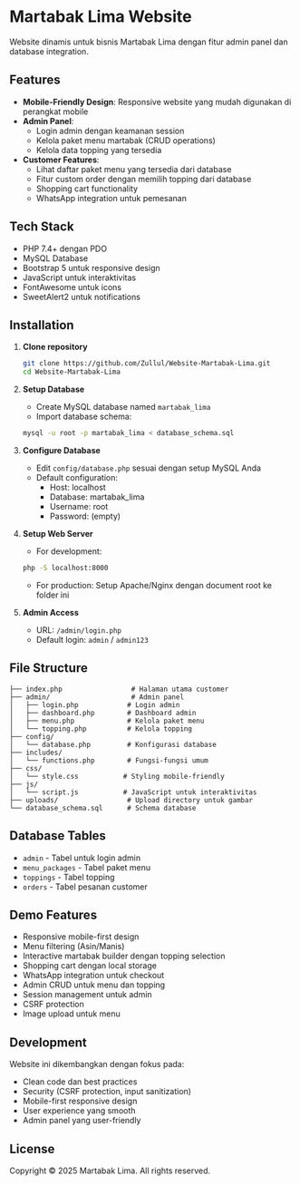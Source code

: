 # Martabak Lima Website

Website dinamis untuk bisnis Martabak Lima dengan fitur admin panel dan database integration.

## Features

- **Mobile-Friendly Design**: Responsive website yang mudah digunakan di perangkat mobile
- **Admin Panel**: 
  - Login admin dengan keamanan session
  - Kelola paket menu martabak (CRUD operations)
  - Kelola data topping yang tersedia
- **Customer Features**:
  - Lihat daftar paket menu yang tersedia dari database
  - Fitur custom order dengan memilih topping dari database
  - Shopping cart functionality
  - WhatsApp integration untuk pemesanan

## Tech Stack

- PHP 7.4+ dengan PDO
- MySQL Database
- Bootstrap 5 untuk responsive design
- JavaScript untuk interaktivitas
- FontAwesome untuk icons
- SweetAlert2 untuk notifications

## Installation

1. **Clone repository**
   ```bash
   git clone https://github.com/Zullul/Website-Martabak-Lima.git
   cd Website-Martabak-Lima
   ```

2. **Setup Database**
   - Create MySQL database named `martabak_lima`
   - Import database schema:
   ```bash
   mysql -u root -p martabak_lima < database_schema.sql
   ```

3. **Configure Database**
   - Edit `config/database.php` sesuai dengan setup MySQL Anda
   - Default configuration:
     - Host: localhost
     - Database: martabak_lima
     - Username: root
     - Password: (empty)

4. **Setup Web Server**
   - For development:
   ```bash
   php -S localhost:8000
   ```
   - For production: Setup Apache/Nginx dengan document root ke folder ini

5. **Admin Access**
   - URL: `/admin/login.php`
   - Default login: `admin` / `admin123`

## File Structure

```
├── index.php                 # Halaman utama customer
├── admin/                    # Admin panel
│   ├── login.php            # Login admin
│   ├── dashboard.php        # Dashboard admin
│   ├── menu.php             # Kelola paket menu
│   └── topping.php          # Kelola topping
├── config/
│   └── database.php         # Konfigurasi database
├── includes/
│   └── functions.php        # Fungsi-fungsi umum
├── css/
│   └── style.css           # Styling mobile-friendly
├── js/
│   └── script.js           # JavaScript untuk interaktivitas
├── uploads/                 # Upload directory untuk gambar
└── database_schema.sql      # Schema database
```

## Database Tables

- `admin` - Tabel untuk login admin
- `menu_packages` - Tabel paket menu
- `toppings` - Tabel topping
- `orders` - Tabel pesanan customer

## Demo Features

- Responsive mobile-first design
- Menu filtering (Asin/Manis)
- Interactive martabak builder dengan topping selection
- Shopping cart dengan local storage
- WhatsApp integration untuk checkout
- Admin CRUD untuk menu dan topping
- Session management untuk admin
- CSRF protection
- Image upload untuk menu

## Development

Website ini dikembangkan dengan fokus pada:
- Clean code dan best practices
- Security (CSRF protection, input sanitization)
- Mobile-first responsive design
- User experience yang smooth
- Admin panel yang user-friendly

## License

Copyright © 2025 Martabak Lima. All rights reserved.